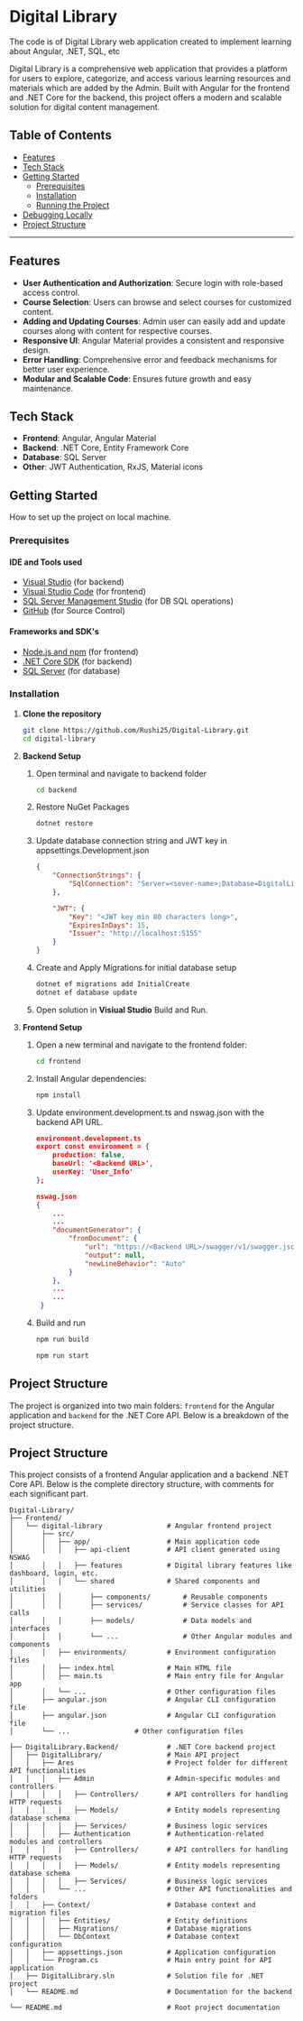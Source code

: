 ﻿# Digital Library

The code is of Digital Library web application created to implement learning about Angular, .NET, SQL, etc

Digital Library is a comprehensive web application that provides a platform for users to explore, categorize, and access various learning resources and materials which are added by the Admin. Built with Angular for the frontend and .NET Core for the backend, this project offers a modern and scalable solution for digital content management.

## Table of Contents

- [Features](#features)
- [Tech Stack](#tech-stack)
- [Getting Started](#getting-started)
  - [Prerequisites](#prerequisites)
  - [Installation](#installation)
  - [Running the Project](#running-the-project)
- [Debugging Locally](#debugging-locally)
- [Project Structure](#project-structure)

---

## Features

- **User Authentication and Authorization**: Secure login with role-based access control.
- **Course Selection**: Users can browse and select courses for customized content.
- **Adding and Updating Courses**: Admin user can easily add and update courses along with content for respective courses.
- **Responsive UI**: Angular Material provides a consistent and responsive design.
- **Error Handling**: Comprehensive error and feedback mechanisms for better user experience.
- **Modular and Scalable Code**: Ensures future growth and easy maintenance.

## Tech Stack

- **Frontend**: Angular, Angular Material
- **Backend**: .NET Core, Entity Framework Core
- **Database**: SQL Server
- **Other**: JWT Authentication, RxJS, Material icons

## Getting Started

How to set up the project on local machine.

### Prerequisites

#### IDE and Tools used

- [Visual Studio](https://visualstudio.microsoft.com/thank-you-downloading-visual-studio/?sku=Community&channel=Release&version=VS2022&source=VSLandingPage&cid=2030&passive=false) (for backend)
- [Visual Studio Code](https://code.visualstudio.com/docs/?dv=win) (for frontend)
- [SQL Server Management Studio](https://aka.ms/ssmsfullsetup) (for DB SQL operations)
- [GitHub](https://github.com/) (for Source Control)

#### Frameworks and SDK's

- [Node.js and npm](https://nodejs.org/) (for frontend)
- [.NET Core SDK](https://dotnet.microsoft.com/download) (for backend)
- [SQL Server](https://www.microsoft.com/en-us/sql-server/sql-server-downloads) (for database)

### Installation

1. **Clone the repository**

   ```bash
   git clone https://github.com/Rushi25/Digital-Library.git
   cd digital-library
2. **Backend Setup**

   1. Open terminal and navigate to backend folder

		```bash
		cd backend
	2. Restore NuGet Packages
		```bash
		dotnet restore
	3. Update database connection string and JWT key in appsettings.Development.json
		```json
		{
			"ConnectionStrings": {
				"SqlConnection": "Server=<sever-name>;Database=DigitalLibraryDb;Trusted_Connection=True;MultipleActiveResultSets=true;TrustServerCertificate=true;"
			},

			"JWT": {
				"Key": "<JWT key min 80 characters long>",
				"ExpiresInDays": 15,
				"Issuer": "http://localhost:5155"
			}
		}
	4. Create and Apply Migrations for initial database setup
		```bash
		dotnet ef migrations add InitialCreate
		dotnet ef database update
	5. Open solution in **Visiual Studio** Build and Run.

3. **Frontend Setup**

	1. Open a new terminal and navigate to the frontend folder:
	
		```bash	
		cd frontend
	2. Install Angular dependencies:
		```bash
		npm install
	3. Update environment.development.ts and nswag.json with the backend API URL.
		```json
		environment.development.ts
		export const environment = {
			production: false,
			baseUrl: '<Backend URL>',
			userKey: 'User_Info'
		};

		nswag.json
		{
			...
			...
			"documentGenerator": {
				"fromDocument": {
					"url": "https://<Backend URL>/swagger/v1/swagger.json",
					"output": null,
					"newLineBehavior": "Auto"
				}
			},
			...
			...
		 }
	4. Build and run
		```bash
		npm run build

		npm run start
## Project Structure
The project is organized into two main folders: `frontend` for the Angular application and `backend` for the .NET Core API. Below is a breakdown of the project structure.

## Project Structure

This project consists of a frontend Angular application and a backend .NET Core API. Below is the complete directory structure, with comments for each significant part.

```plaintext
Digital-Library/
├── Frontend/                       
│   └── digital-library                # Angular frontend project
│       ├── src/
│       │   ├── app/                   # Main application code
│       │   │   ├── api-client         # API client generated using NSWAG
│       │   │   ├── features           # Digital library features like dashboard, login, etc.
│       │   │   └── shared             # Shared components and utilities
│       │   │	    ├── components/        # Reusable components
│       │   │       ├── services/          # Service classes for API calls
│       │   │       ├── models/            # Data models and interfaces
│       │   │       └── ...                # Other Angular modules and components
│       │   ├── environments/          # Environment configuration files
│       │   ├── index.html             # Main HTML file
│       │   ├── main.ts                # Main entry file for Angular app
│       │   └── ...                    # Other configuration files
│       ├── angular.json               # Angular CLI configuration file
│       ├── angular.json               # Angular CLI configuration file
│       └── ...			       # Other configuration files

├── DigitalLibrary.Backend/            # .NET Core backend project
│   ├── DigitalLibrary/                # Main API project
│   │   ├── Ares                       # Project folder for different API functionalities
│   │   │   ├── Admin                  # Admin-specific modules and controllers
│   │   │   │   ├── Controllers/       # API controllers for handling HTTP requests
│   │   │   │   ├── Models/            # Entity models representing database schema
│   │   │   │   ├── Services/          # Business logic services
│   │   │   ├── Authentication         # Authentication-related modules and controllers
│   │   │   │   ├── Controllers/       # API controllers for handling HTTP requests
│   │   │   │   ├── Models/            # Entity models representing database schema
│   │   │   │   ├── Services/          # Business logic services
│   │   │   └── ...                    # Other API functionalities and folders
│   │   ├── Context/                   # Database context and migration files
│   │   │   ├── Entities/              # Entity definitions
│   │   │   ├── Migrations/            # Database migrations
│   │   │   └── DbContext              # Database context configuration
│   │   ├── appsettings.json           # Application configuration
│   │   └── Program.cs                 # Main entry point for API application
│   ├── DigitalLibrary.sln             # Solution file for .NET project
│   └── README.md                      # Documentation for the backend

└── README.md                          # Root project documentation